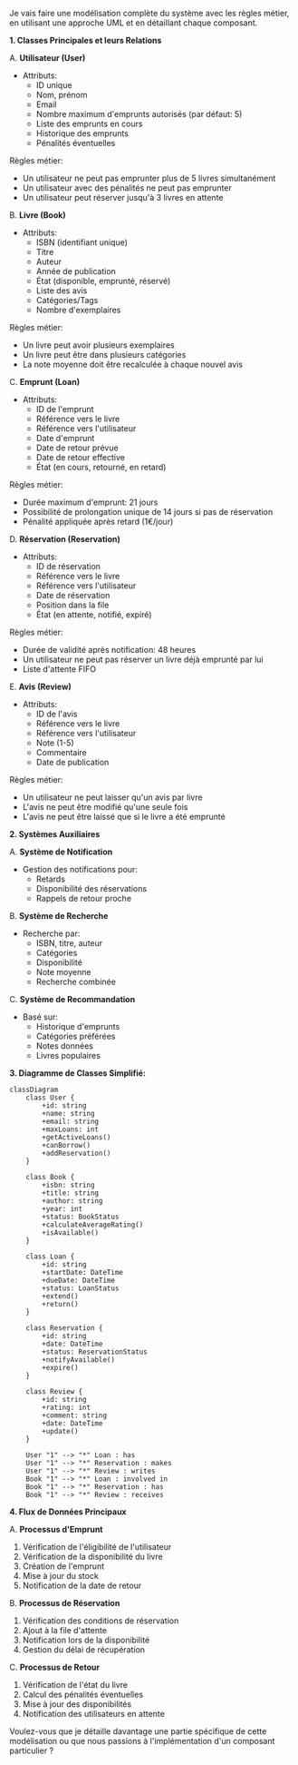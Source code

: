 Je vais faire une modélisation complète du système avec les règles métier, en utilisant une approche UML et en détaillant chaque composant.

**1. Classes Principales et leurs Relations**

A. **Utilisateur (User)**
- Attributs:
  - ID unique
  - Nom, prénom
  - Email
  - Nombre maximum d'emprunts autorisés (par défaut: 5)
  - Liste des emprunts en cours
  - Historique des emprunts
  - Pénalités éventuelles

Règles métier:
- Un utilisateur ne peut pas emprunter plus de 5 livres simultanément
- Un utilisateur avec des pénalités ne peut pas emprunter
- Un utilisateur peut réserver jusqu'à 3 livres en attente

B. **Livre (Book)**
- Attributs:
  - ISBN (identifiant unique)
  - Titre
  - Auteur
  - Année de publication
  - État (disponible, emprunté, réservé)
  - Liste des avis
  - Catégories/Tags
  - Nombre d'exemplaires

Règles métier:
- Un livre peut avoir plusieurs exemplaires
- Un livre peut être dans plusieurs catégories
- La note moyenne doit être recalculée à chaque nouvel avis

C. **Emprunt (Loan)**
- Attributs:
  - ID de l'emprunt
  - Référence vers le livre
  - Référence vers l'utilisateur
  - Date d'emprunt
  - Date de retour prévue
  - Date de retour effective
  - État (en cours, retourné, en retard)

Règles métier:
- Durée maximum d'emprunt: 21 jours
- Possibilité de prolongation unique de 14 jours si pas de réservation
- Pénalité appliquée après retard (1€/jour)

D. **Réservation (Reservation)**
- Attributs:
  - ID de réservation
  - Référence vers le livre
  - Référence vers l'utilisateur
  - Date de réservation
  - Position dans la file
  - État (en attente, notifié, expiré)

Règles métier:
- Durée de validité après notification: 48 heures
- Un utilisateur ne peut pas réserver un livre déjà emprunté par lui
- Liste d'attente FIFO

E. **Avis (Review)**
- Attributs:
  - ID de l'avis
  - Référence vers le livre
  - Référence vers l'utilisateur
  - Note (1-5)
  - Commentaire
  - Date de publication

Règles métier:
- Un utilisateur ne peut laisser qu'un avis par livre
- L'avis ne peut être modifié qu'une seule fois
- L'avis ne peut être laissé que si le livre a été emprunté

**2. Systèmes Auxiliaires**

A. **Système de Notification**
- Gestion des notifications pour:
  - Retards
  - Disponibilité des réservations
  - Rappels de retour proche

B. **Système de Recherche**
- Recherche par:
  - ISBN, titre, auteur
  - Catégories
  - Disponibilité
  - Note moyenne
  - Recherche combinée

C. **Système de Recommandation**
- Basé sur:
  - Historique d'emprunts
  - Catégories préférées
  - Notes données
  - Livres populaires

**3. Diagramme de Classes Simplifié:**

```mermaid
classDiagram
    class User {
        +id: string
        +name: string
        +email: string
        +maxLoans: int
        +getActiveLoans()
        +canBorrow()
        +addReservation()
    }
    
    class Book {
        +isbn: string
        +title: string
        +author: string
        +year: int
        +status: BookStatus
        +calculateAverageRating()
        +isAvailable()
    }
    
    class Loan {
        +id: string
        +startDate: DateTime
        +dueDate: DateTime
        +status: LoanStatus
        +extend()
        +return()
    }
    
    class Reservation {
        +id: string
        +date: DateTime
        +status: ReservationStatus
        +notifyAvailable()
        +expire()
    }
    
    class Review {
        +id: string
        +rating: int
        +comment: string
        +date: DateTime
        +update()
    }
    
    User "1" --> "*" Loan : has
    User "1" --> "*" Reservation : makes
    User "1" --> "*" Review : writes
    Book "1" --> "*" Loan : involved in
    Book "1" --> "*" Reservation : has
    Book "1" --> "*" Review : receives
```

**4. Flux de Données Principaux**

A. **Processus d'Emprunt**
1. Vérification de l'éligibilité de l'utilisateur
2. Vérification de la disponibilité du livre
3. Création de l'emprunt
4. Mise à jour du stock
5. Notification de la date de retour

B. **Processus de Réservation**
1. Vérification des conditions de réservation
2. Ajout à la file d'attente
3. Notification lors de la disponibilité
4. Gestion du délai de récupération

C. **Processus de Retour**
1. Vérification de l'état du livre
2. Calcul des pénalités éventuelles
3. Mise à jour des disponibilités
4. Notification des utilisateurs en attente

Voulez-vous que je détaille davantage une partie spécifique de cette modélisation ou que nous passions à l'implémentation d'un composant particulier ?